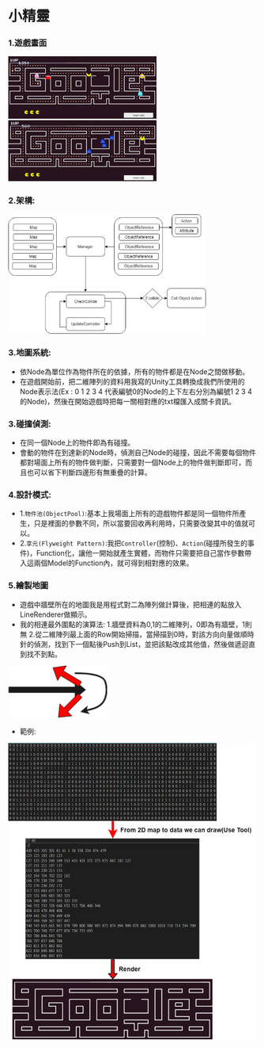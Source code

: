 
小精靈
===================

### 1.遊戲畫面

<img src="img/Picture1.png" width="300">
<img src="img/Picture2.png" width="300">

### 2.架構:

<img src="img/Pacman.png" width="400">

### 3.地圖系統:
* 依Node為單位作為物件所在的依據，所有的物件都是在Node之間做移動。
* 在遊戲開始前，把二維陣列的資料用我寫的Unity工具轉換成我們所使用的Node表示法(Ex : 0 1 2 3 4 代表編號0的Node的上下左右分別為編號1 2 3 4的Node)，然後在開始遊戲時把每一關相對應的txt檔匯入成關卡資訊。

### 3.碰撞偵測:

* 在同一個Node上的物件即為有碰撞。
* 會動的物件在到達新的Node時，偵測自己Node的碰撞，因此不需要每個物件都對場面上所有的物件做判斷，只需要對一個Node上的物件做判斷即可，而且也可以省下判斷四邊形有無重疊的計算。

### 4.設計模式:

* 1.`物件池(ObjectPool)`:基本上我場面上所有的遊戲物件都是同一個物件所產生，只是裡面的參數不同，所以當要回收再利用時，只需要改變其中的值就可以。
* 2.`享元(Flyweight Pattern)`:我把`Controller`(控制)、`Action`(碰撞所發生的事件)，Function化，讓他一開始就產生實體，而物件只需要把自己當作參數帶入這兩個Model的Function內，就可得到相對應的效果。

### 5.繪製地圖

* 遊戲中牆壁所在的地圖我是用程式對二為陣列做計算後，把相連的點放入LineRenderer做顯示。
* 我的相連最外圍點的演算法:
1.牆壁資料為0,1的二維陣列，0即為有牆壁，1則無
2.從二維陣列最上面的Row開始掃描，當掃描到0時，對該方向向量做順時針的偵測，找到下一個點後Push到List，並把該點改成其他值，然後做遞迴直到找不到點。
<img src="img/Pacman2.png" width="200">



* 範例:

<img src="img/Pacman3.png" width="500">
